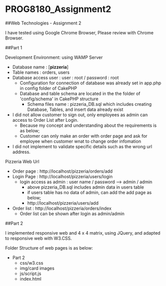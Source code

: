 # PROG8180_Assignment2
##Web Technologies - Assignment 2

I have tested using Google Chrome Browser, Please review with Chrome Browser.

##Part 1

Development Environment: using WAMP Server
  - Database name : [**pizzeria**]
  - Table names : orders, users
  - Database access user  : user : root  / password : root
    - Configuration for connection of database was already set in app.php in config folder of CakePHP 
    - Database and table schema are located in the the folder of 'config/schema' in CakePHP structure
      - Schema files name : pizzeria_DB.sql which includes creating Database, Tables, and insert data already exist
  - I did not allow customer to sign out, only employees as admin can access to Order List after Login.
    - Because my concept and understanding about the requirements is as below;
    - Customer can only make an order with order page and ask for employee when customer wnat to change order infomation
  - I did not implement to validate specific details such as the wrong url address.

Pizzeria Web Url 
  - Order page : http://localhost/pizzeria/orders/add
  - Login Page : http://localhost/pizzeria/users/login
    - login access as admin : user name / password --> admin / admin
      - above pizzeria_DB.sql includes admin data in users table
      - if users table has no data of admin, can add the add page as below;
      - http://localhost/pizzeria/users/add
  - Order list : http://localhost/pizzeria/orders/index 
    - Order list can be shown after login as admin/admin

##Part 2

I implemented responsive web and 4 x 4 matrix, using JQuery, and adapted to responsive web with W3.CSS. 

Folder Structure of web pages is as below:
  - Part 2
    - css/w3.css
    - img/card images
    - js/script.js
    - index.html
